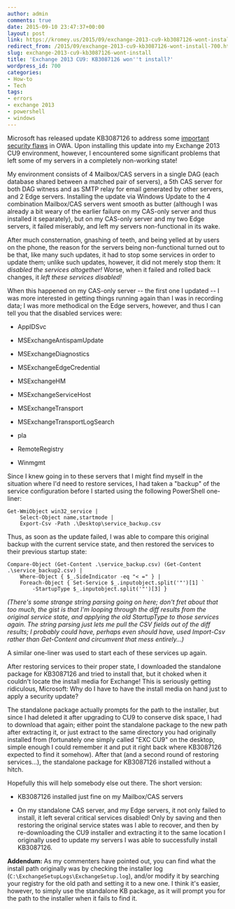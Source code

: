 ```yaml
---
author: admin
comments: true
date: 2015-09-10 23:47:37+00:00
layout: post
link: https://kromey.us/2015/09/exchange-2013-cu9-kb3087126-wont-install-700.html
redirect_from: /2015/09/exchange-2013-cu9-kb3087126-wont-install-700.html
slug: exchange-2013-cu9-kb3087126-wont-install
title: 'Exchange 2013 CU9: KB3087126 won''t install?'
wordpress_id: 700
categories:
- How-to
- Tech
tags:
- errors
- exchange 2013
- powershell
- windows
---
```


Microsoft has released update KB3087126 to address some [important security flaws](https://technet.microsoft.com/library/security/ms15-103) in OWA. Upon installing this update into my Exchange 2013 CU9 environment, however, I encountered some significant problems that left some of my servers in a completely non-working state!

My environment consists of 4 Mailbox/CAS servers in a single DAG (each database shared between a matched pair of servers), a 5th CAS server for both DAG witness and as SMTP relay for email generated by other servers, and 2 Edge servers. Installing the update via Windows Update to the 4 combination Mailbox/CAS servers went smooth as butter (although I was already a bit weary of the earlier failure on my CAS-only server and thus installed it separately), but on my CAS-only server and my two Edge servers, it failed miserably, and left my servers non-functional in its wake.

After much consternation, gnashing of teeth, and being yelled at by users on the phone, the reason for the servers being non-functional turned out to be that, like many such updates, it had to stop some services in order to update them; unlike such updates, however, it did not merely stop them: It _disabled the services altogether!_ Worse, when it failed and rolled back changes, it _left these services disabled!_

When this happened on my CAS-only server -- the first one I updated -- I was more interested in getting things running again than I was in recording data; I was more methodical on the Edge servers, however, and thus I can tell you that the disabled services were:




    
  * AppIDSvc

    
  * MSExchangeAntispamUpdate

    
  * MSExchangeDiagnostics

    
  * MSExchangeEdgeCredential

    
  * MSExchangeHM

    
  * MSExchangeServiceHost

    
  * MSExchangeTransport

    
  * MSExchangeTransportLogSearch

    
  * pla

    
  * RemoteRegistry

    
  * Winmgmt



Since I knew going in to these servers that I might find myself in the situation where I'd need to restore services, I had taken a "backup" of the service configuration before I started using the following PowerShell one-liner:


    
    Get-WmiObject win32_service |
        Select-Object name,startmode |
        Export-Csv -Path .\Desktop\service_backup.csv



Thus, as soon as the update failed, I was able to compare this original backup with the current service state, and then restored the services to their previous startup state:


    
    Compare-Object (Get-Content .\service_backup.csv) (Get-Content .\service_backup2.csv) |
        Where-Object { $_.SideIndicator -eq "< =" } |
        Foreach-Object { Set-Service $_.inputobject.split('"')[1] `
            -StartupType $_.inputobject.split('"')[3] }



_(There's some strange string parsing going on here; don't fret about that too much, the gist is that I'm looping through the diff results from the original service state, and applying the old StartupType to those services again. The string parsing just lets me pull the CSV fields out of the diff results; I probably could have, perhaps even should have, used Import-Csv rather than Get-Content and circumvent that mess entirely...)_

A similar one-liner was used to start each of these services up again.

After restoring services to their proper state, I downloaded the standalone package for KB3087126 and tried to install that, but it choked when it couldn't locate the install media for Exchange! This is seriously getting ridiculous, Microsoft: Why do I have to have the install media on hand just to apply a security update?

The standalone package actually prompts for the path to the installer, but since I had deleted it after upgrading to CU9 to conserve disk space, I had to download that again; either point the standalone package to the new path after extracting it, or just extract to the same directory you had originally installed from (fortunately one simply called "EXC CU9" on the desktop, simple enough I could remember it and put it right back where KB3087126 expected to find it somehow). After that (and a second round of restoring services...), the standalone package for KB3087126 installed without a hitch.

Hopefully this will help somebody else out there. The short version:




    
  * KB3087126 installed just fine on my Mailbox/CAS servers

    
  * On my standalone CAS server, and my Edge servers, it not only failed to install, it left several critical services disabled! Only by saving and then restoring the original service states was I able to recover, and then by re-downloading the CU9 installer and extracting it to the same location I originally used to update my servers I was able to successfully install KB3087126.



**Addendum:** As my commenters have pointed out, you can find what the install path originally was by checking the installer log (`C:\ExchangeSetupLogs\ExchangeSetup.log`), and/or modify it by searching your registry for the old path and setting it to a new one. I think it's easier, however, to simply use the standalone KB package, as it will prompt you for the path to the installer when it fails to find it.
